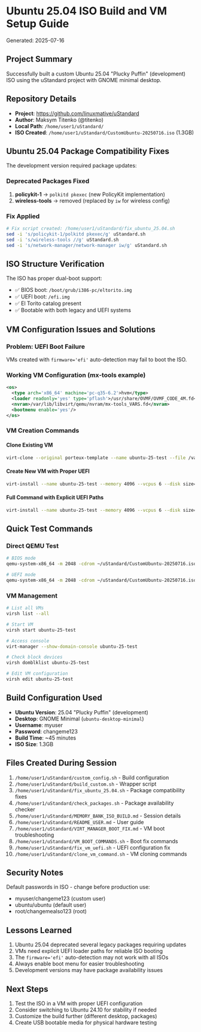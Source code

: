 # Ubuntu 25.04 ISO Build and VM Setup Guide
Generated: 2025-07-16

## Project Summary
Successfully built a custom Ubuntu 25.04 "Plucky Puffin" (development) ISO using the uStandard project with GNOME minimal desktop.

## Repository Details
- **Project**: https://github.com/linuxmative/uStandard
- **Author**: Maksym Titenko (@titenko)
- **Local Path**: `/home/user1/uStandard/`
- **ISO Created**: `/home/user1/uStandard/CustomUbuntu-20250716.iso` (1.3GB)

## Ubuntu 25.04 Package Compatibility Fixes
The development version required package updates:

### Deprecated Packages Fixed
1. **policykit-1** → `polkitd pkexec` (new PolicyKit implementation)
2. **wireless-tools** → removed (replaced by `iw` for wireless config)

### Fix Applied
```bash
# Fix script created: /home/user1/uStandard/fix_ubuntu_25.04.sh
sed -i 's/policykit-1/polkitd pkexec/g' uStandard.sh
sed -i 's/wireless-tools //g' uStandard.sh
sed -i 's/network-manager/network-manager iw/g' uStandard.sh
```

## ISO Structure Verification
The ISO has proper dual-boot support:
- ✅ BIOS boot: `/boot/grub/i386-pc/eltorito.img`
- ✅ UEFI boot: `/efi.img`
- ✅ El Torito catalog present
- ✅ Bootable with both legacy and UEFI systems

## VM Configuration Issues and Solutions

### Problem: UEFI Boot Failure
VMs created with `firmware='efi'` auto-detection may fail to boot the ISO.

### Working VM Configuration (mx-tools example)
```xml
<os>
  <type arch='x86_64' machine='pc-q35-6.2'>hvm</type>
  <loader readonly='yes' type='pflash'>/usr/share/OVMF/OVMF_CODE_4M.fd</loader>
  <nvram>/var/lib/libvirt/qemu/nvram/mx-tools_VARS.fd</nvram>
  <bootmenu enable='yes'/>
</os>
```

### VM Creation Commands

#### Clone Existing VM
```bash
virt-clone --original porteux-template --name ubuntu-25-test --file /var/lib/libvirt/images/ubuntu-25-test.qcow2
```

#### Create New VM with Proper UEFI
```bash
virt-install --name ubuntu-25-test --memory 4096 --vcpus 6 --disk size=20 --cdrom /home/user1/uStandard/CustomUbuntu-20250716.iso --boot uefi,bootmenu.enable=on --graphics spice --noautoconsole
```

#### Full Command with Explicit UEFI Paths
```bash
virt-install --name ubuntu-25-test --memory 4096 --vcpus 6 --disk size=20,path=/var/lib/libvirt/images/ubuntu-25-test.qcow2 --cdrom /home/user1/uStandard/CustomUbuntu-20250716.iso --osinfo linux2024 --machine q35 --boot uefi,loader=/usr/share/OVMF/OVMF_CODE_4M.fd,loader.readonly=yes,loader.type=pflash,nvram.template=/usr/share/OVMF/OVMF_VARS_4M.fd,bootmenu.enable=on --graphics spice --network default --noautoconsole
```

## Quick Test Commands

### Direct QEMU Test
```bash
# BIOS mode
qemu-system-x86_64 -m 2048 -cdrom ~/uStandard/CustomUbuntu-20250716.iso -boot d

# UEFI mode
qemu-system-x86_64 -m 2048 -cdrom ~/uStandard/CustomUbuntu-20250716.iso -boot d -bios /usr/share/ovmf/OVMF.fd
```

### VM Management
```bash
# List all VMs
virsh list --all

# Start VM
virsh start ubuntu-25-test

# Access console
virt-manager --show-domain-console ubuntu-25-test

# Check block devices
virsh domblklist ubuntu-25-test

# Edit VM configuration
virsh edit ubuntu-25-test
```

## Build Configuration Used
- **Ubuntu Version**: 25.04 "Plucky Puffin" (development)
- **Desktop**: GNOME Minimal (`ubuntu-desktop-minimal`)
- **Username**: myuser
- **Password**: changeme123
- **Build Time**: ~45 minutes
- **ISO Size**: 1.3GB

## Files Created During Session
1. `/home/user1/uStandard/custom_config.sh` - Build configuration
2. `/home/user1/uStandard/build_custom.sh` - Wrapper script
3. `/home/user1/uStandard/fix_ubuntu_25.04.sh` - Package compatibility fixes
4. `/home/user1/uStandard/check_packages.sh` - Package availability checker
5. `/home/user1/uStandard/MEMORY_BANK_ISO_BUILD.md` - Session details
6. `/home/user1/uStandard/README_USER.md` - User guide
7. `/home/user1/uStandard/VIRT_MANAGER_BOOT_FIX.md` - VM boot troubleshooting
8. `/home/user1/uStandard/VM_BOOT_COMMANDS.sh` - Boot fix commands
9. `/home/user1/uStandard/fix_vm_uefi.sh` - UEFI configuration fix
10. `/home/user1/uStandard/clone_vm_command.sh` - VM cloning commands

## Security Notes
Default passwords in ISO - change before production use:
- myuser/changeme123 (custom user)
- ubuntu/ubuntu (default user)
- root/changemealso123 (root)

## Lessons Learned
1. Ubuntu 25.04 deprecated several legacy packages requiring updates
2. VMs need explicit UEFI loader paths for reliable ISO booting
3. The `firmware='efi'` auto-detection may not work with all ISOs
4. Always enable boot menu for easier troubleshooting
5. Development versions may have package availability issues

## Next Steps
1. Test the ISO in a VM with proper UEFI configuration
2. Consider switching to Ubuntu 24.10 for stability if needed
3. Customize the build further (different desktop, packages)
4. Create USB bootable media for physical hardware testing